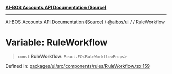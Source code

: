 [**AI-BOS Accounts API Documentation (Source)**](../../../README.md)

***

[AI-BOS Accounts API Documentation (Source)](../../../README.md) / [@aibos/ui](../README.md) / [](../README.md) / RuleWorkflow

# Variable: RuleWorkflow

> `const` **RuleWorkflow**: `React.FC`\<`RuleWorkflowProps`\>

Defined in: [packages/ui/src/components/rules/RuleWorkflow.tsx:159](https://github.com/pohlai88/accounts/blob/48103fb36d28b2b9bfb33472b6de2f719773cde9/packages/ui/src/components/rules/RuleWorkflow.tsx#L159)
